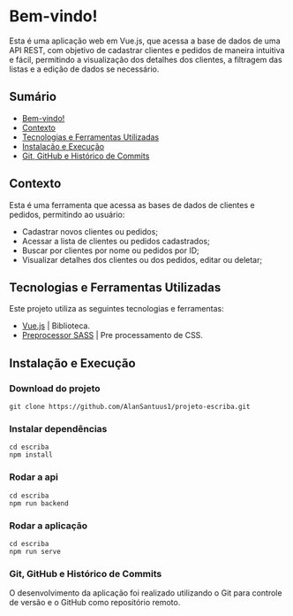 # Bem-vindo!

Esta é uma aplicação web em Vue.js, que acessa a base de dados de uma API REST, com objetivo de cadastrar clientes e pedidos de maneira intuitiva e fácil, permitindo a visualização dos detalhes dos clientes, a filtragem das listas e a edição de dados se necessário.

## Sumário
- [Bem-vindo!](#bem-vindo)
- [Contexto](#contexto)
- [Tecnologias e Ferramentas Utilizadas](#tecnologias-e-ferramentas-utilizadas)
- [Instalação e Execução](#instalação-e-execução)
- [Git, GitHub e Histórico de Commits](#git-github-e-histórico-de-commits)

## Contexto
Esta é uma ferramenta que acessa as bases de dados de clientes e pedidos, permitindo ao usuário:
- Cadastrar novos clientes ou pedidos;
- Acessar a lista de clientes ou pedidos cadastrados;
- Buscar por clientes por nome ou pedidos por ID;
- Visualizar detalhes dos clientes ou dos pedidos, editar ou deletar;

## Tecnologias e Ferramentas Utilizadas

Este projeto utiliza as seguintes tecnologias e ferramentas:

- [Vue.js](https://vuejs.org/guide/introduction.html) | Biblioteca.
- [Preprocessor SASS](https://sass-lang.com/guide/) | Pre processamento de CSS.

## Instalação e Execução
### Download do projeto
```
git clone https://github.com/AlanSantuus1/projeto-escriba.git
```
### Instalar dependências
```
cd escriba
npm install
```
### Rodar a api
```
cd escriba
npm run backend
```
### Rodar a aplicação
```
cd escriba
npm run serve
```

### Git, GitHub e Histórico de Commits
O desenvolvimento da aplicação foi realizado utilizando o Git para controle de versão e o GitHub como repositório remoto.
